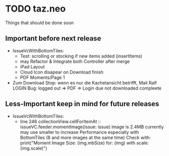#  TODO taz.neo

Things that should be done soon

## Important before next release
- IssueVcWithBottomTiles:
    - Test: scrolling or stocking if new items added (insertItems)
    - may Refactor & Integrate both Controller after merge
    - iPad Layout
    - Cloud Icon disapear on Download finish
    - PDF Moments/Page 1
- Zum Download Stop: wenn es nur die Kachelansicht betrifft, Mail Ralf 
LOGIN Bug: logged out => PDF => Login due not downloaded compleete


## Less-Important keep in mind for future releases

- IssueVcWithBottomTiles: 
  - line 246  collectionView.cellForItemAt :: issueVC.feeder.momentImage(issue: issue)
    image is 2.4MB currently may use smaller to increase Performance
    especially with BottomTiles (8 and more images at the same time)
    Check with: print("Moment Image Size: \(img.mbSize) for: \(img) with scale: \(img.scale)")
